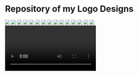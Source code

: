# Repository of my Logo Designs
![](./images/eCommExpertsV3.png)
![](./images/eCommExpertsV2.png)
![](./images/eCommExperts.png)
![](./images/Logo1.png)
![](./images/Logo2.png)
![](./images/Logo9.png)
![](./images/Logo7.png)
![](./images/Logo3.png)
![](./images/Logo4.png)
![](./images/Logo5.png)
![](./images/Logo6.png)
![](./images/Logo8.png)
![](./images/Logo8A.png)
![](./images/Logo10.png)
![](./images/TFIT.jpg)
![](./images/facebook-cover-video-maker-for-a-customized-streetwear-brand-ad-1237e-3098.mp4)



